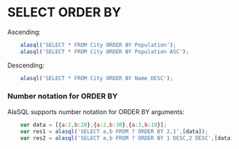 # SELECT ORDER BY

Ascending:
```js
    alasql('SELECT * FROM City ORDER BY Population');
    alasql('SELECT * FROM City ORDER BY Population ASC');
```

Descending:
```js
    alasql('SELECT * FROM City ORDER BY Name DESC');
```

### Number notation for ORDER BY

AlaSQL supports number notation for ORDER BY arguments:
```js
    var data = [{a:2,b:20},{a:2,b:30},{a:3,b:10}];
    var res1 = alasql('SELECT a,b FROM ? ORDER BY 2,1',[data]);
    var res2 = alasql('SELECT a,b FROM ? ORDER BY 1 DESC,2 DESC',[data]);
```
